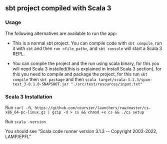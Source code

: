 ## sbt project compiled with Scala 3


### Usage

The following alternatives are available to run the app:

* This is a normal sbt project. You can compile code with `sbt compile`, run it with `sbt` and then  `run <file_path>`, and `sbt console` will start a Scala 3 REPL.

* You can compile the project and the run using scala binary, for this you will need Scala 3 installed(this is explained in Install Scala 3 section), 
  for this you need to compile and package the project, for this run `sbt compile` then `sbt package` and then 
  `scala target/scala-3.1.3/span-test_3-0.1.0-SNAPSHOT.jar "./src/test/resources/input.txt"`

### Scala 3 Installation

Run `curl -fL https://github.com/coursier/launchers/raw/master/cs-x86_64-pc-linux.gz | gzip -d > cs && chmod +x cs && ./cs setup`

Run `scala -version`

You should see "Scala code runner version 3.1.3 -- Copyright 2002-2022, LAMP/EPFL"


